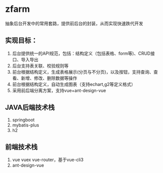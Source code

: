 # zfarm
抽象后台开发中的常用套路，提供前后台的封装，从而实现快速跌代开发


## 实现目标：

1. 后台提供统一的API规范，包括：结构定义（包括表格、form等)、CRUD接口、导入导出
2. 后台支持表关联、校验规则等
3. 前台根据结构定义，生成表格展示(分页与不分页)，以及按钮，支持查询、查看、新增、修改、删除数据等操作
4. 前台根据结构定义，自动生成图表（支持echart,g2等定义格式）
5. 采用前后端分离方案，支持vue+ant-design-vue

## JAVA后端技术栈
1. springboot
2. mybatis-plus
3. h2

## 前端技术栈
1. vue vuex vue-router，基于vue-cli3
2. ant-design-vue
